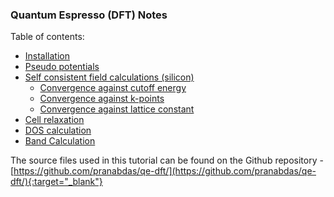 ### Quantum Espresso (DFT) Notes

Table of contents:  

+ [Installation](install.md) 
+ [Pseudo potentials](pseudo.md) 
+ [Self consistent field calculations (silicon)](scf/scf.md) 
    - [Convergence against cutoff energy](scf/ecutoff.md)
    - [Convergence against k-points](scf/kpoints.md) 
    - [Convergence against lattice constant](scf/alat.md) 
+ [Cell relaxation](relax.md) 
+ [DOS calculation](dos.md) 
+ [Band Calculation](band.md)

The source files used in this tutorial can be found on the Github repository - [https://github.com/pranabdas/qe-dft/](https://github.com/pranabdas/qe-dft/){:target="_blank"}
